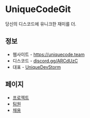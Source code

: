 # UniqueCodeGit
당신의 디스코드에 유니크한 재미를 더.

## 정보
+ 웹사이트 - https://uniquecode.team
+ 디스코드 - [discord.gg/ARCdUzC](https://discord.gg/ARCdUzC)
+ 대표 - [UniqueDevStorm](https://github.com/UniqueDevStorm)

## 페이지
+ [프로젝트](page/project/README.md)
+ [팀원](page/member/README.md)
+ [채용](pages/recruit/README.md)

